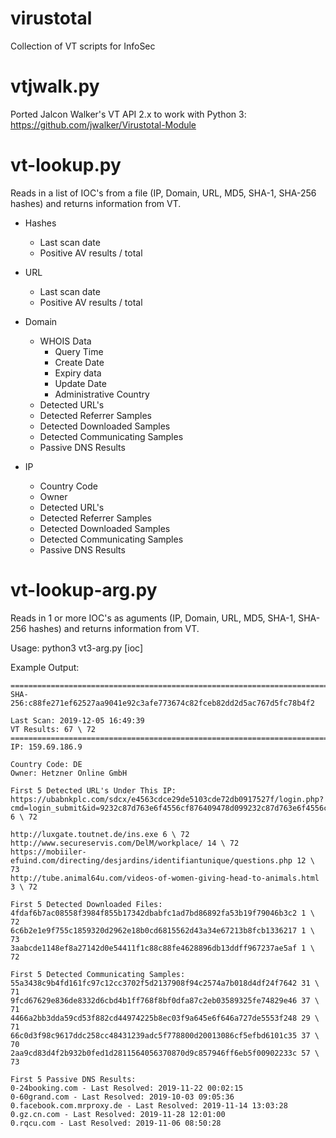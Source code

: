# virustotal
Collection of VT scripts for InfoSec

# vtjwalk.py

Ported Jalcon Walker's VT API 2.x to work with Python 3:
https://github.com/jwalker/Virustotal-Module

# vt-lookup.py

Reads in a list of IOC's from a file (IP, Domain, URL, MD5, SHA-1, SHA-256 hashes) and returns information from VT.

- Hashes
  - Last scan date
  - Positive AV results / total
  
- URL
   - Last scan date
   - Positive AV results / total

- Domain
  - WHOIS Data
    - Query Time
    - Create Date
    - Expiry data
    - Update Date
    - Administrative Country
  - Detected URL's
  - Detected Referrer Samples
  - Detected Downloaded Samples
  - Detected Communicating Samples
  - Passive DNS Results
    
- IP
  - Country Code
  - Owner
  - Detected URL's
  - Detected Referrer Samples
  - Detected Downloaded Samples
  - Detected Communicating Samples
  - Passive DNS Results
  
# vt-lookup-arg.py

Reads in 1 or more IOC's as aguments (IP, Domain, URL, MD5, SHA-1, SHA-256 hashes) and returns information from VT.

Usage: python3 vt3-arg.py [ioc]




Example Output:
```
========================================================================
SHA-256:c88fe271ef62527aa9041e92c3afe773674c82fceb82dd2d5ac767d5fc78b4f2

Last Scan: 2019-12-05 16:49:39
VT Results: 67 \ 72
========================================================================
IP: 159.69.186.9

Country Code: DE
Owner: Hetzner Online GmbH

First 5 Detected URL's Under This IP:
https://ubabnkplc.com/sdcx/e4563cdce29de5103cde72db0917527f/login.php?cmd=login_submit&id=9232c87d763e6f4556cf876409478d099232c87d763e6f4556cf876409478d09&session=9232c87d763e6f4556cf876409478d099232c87d763e6f4556cf876409478d09 6 \ 72

http://luxgate.toutnet.de/ins.exe 6 \ 72
http://www.secureservis.com/DelM/workplace/ 14 \ 72
https://mobiiler-efuind.com/directing/desjardins/identifiantunique/questions.php 12 \ 73
http://tube.animal64u.com/videos-of-women-giving-head-to-animals.html 3 \ 72

First 5 Detected Downloaded Files:
4fdaf6b7ac08558f3984f855b17342dbabfc1ad7bd86892fa53b19f79046b3c2 1 \ 72
6c6b2e1e9f755c1859320d2962e18b0cd6815562d43a34e67213b8fcb1336217 1 \ 73
3aabcde1148ef8a27142d0e54411f1c88c88fe4628896db13ddff967237ae5af 1 \ 72

First 5 Detected Communicating Samples:
55a3438c9b4fd161fc97c12cc3702f5d2137908f94c2574a7b018d4df24f7642 31 \ 71
9fcd67629e836de8332d6cbd4b1ff768f8bf0dfa87c2eb03589325fe74829e46 37 \ 71
4466a2bb3dda59cd53f882cd44974225b8ec03f9a645e6f646a727de5553f248 29 \ 71
66c0d3f98c9617ddc258cc48431239adc5f778800d20013086cf5efbd6101c35 37 \ 70
2aa9cd83d4f2b932b0fed1d2811564056370870d9c857946ff6eb5f00902233c 57 \ 73

First 5 Passive DNS Results:
0-24booking.com - Last Resolved: 2019-11-22 00:02:15
0-60grand.com - Last Resolved: 2019-10-03 09:05:36
0.facebook.com.mrproxy.de - Last Resolved: 2019-11-14 13:03:28
0.gz.cn.com - Last Resolved: 2019-11-28 12:01:00
0.rqcu.com - Last Resolved: 2019-11-06 08:50:28

```
